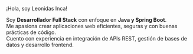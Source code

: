 ¡Hola, soy Leonidas Inca!

Soy **Desarrollador Full Stack** con enfoque en **Java y Spring Boot**.  
Me apasiona crear aplicaciones web eficientes, seguras y con buenas prácticas de código.  
Cuento con experiencia en integración de APIs REST, gestión de bases de datos y desarrollo frontend.

